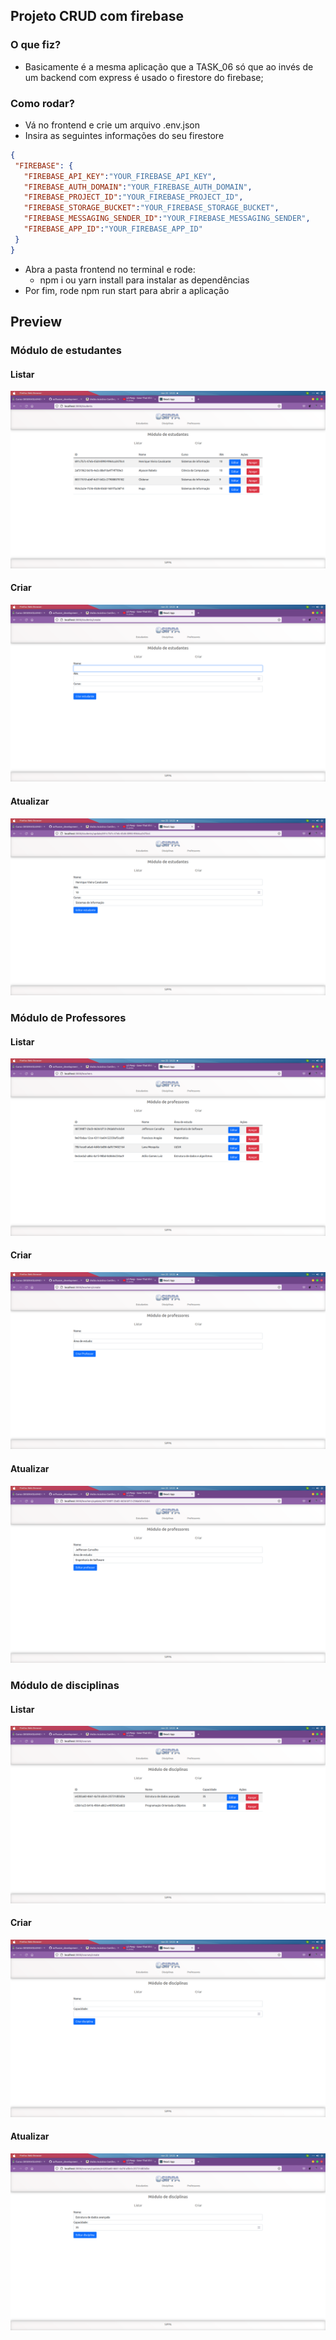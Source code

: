 ## Projeto CRUD com firebase

### O que fiz?
- Basicamente é a mesma aplicação que a TASK_06 só que ao invés de um backend com express é usado o firestore do firebase;
### Como rodar?

- Vá no frontend e crie um arquivo .env.json
 - Insira as seguintes informações do seu firestore
 ```json
 {
  "FIREBASE": {
    "FIREBASE_API_KEY":"YOUR_FIREBASE_API_KEY",
    "FIREBASE_AUTH_DOMAIN":"YOUR_FIREBASE_AUTH_DOMAIN",
    "FIREBASE_PROJECT_ID":"YOUR_FIREBASE_PROJECT_ID",
    "FIREBASE_STORAGE_BUCKET":"YOUR_FIREBASE_STORAGE_BUCKET",
    "FIREBASE_MESSAGING_SENDER_ID":"YOUR_FIREBASE_MESSAGING_SENDER",
    "FIREBASE_APP_ID":"YOUR_FIREBASE_APP_ID"
  }
}
 ```
- Abra a pasta frontend no terminal e rode:
  - npm i ou yarn install para instalar as dependências
- Por fim, rode npm run start para abrir a aplicação

## Preview

### Módulo de estudantes

#### Listar
![](docs/preview/studentmodule.png)
#### Criar
![](docs/preview/studentModuleCreate.png)
#### Atualizar
![](docs/preview/studentModuleUpdate.png)

### Módulo de Professores

#### Listar
![](docs/preview/teacherModule.png)
#### Criar
![](docs/preview/teacherModuleCreate.png)
#### Atualizar
![](docs/preview/teacherModuleUpdate.png)


### Módulo de disciplinas

#### Listar
![](docs/preview/courseModule.png)
#### Criar
![](docs/preview/courseModuleCreate.png)
#### Atualizar
![](docs/preview/courseModuleUpdate.png)
